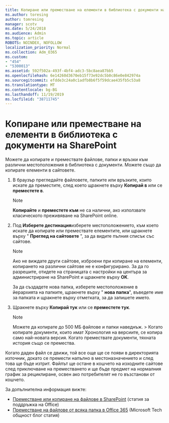 ```yaml
---
title: Копиране или преместване на елементи в библиотека с документи на SharePoint
ms.author: toresing
author: tomresing
manager: scotv
ms.date: 5/24/2018
ms.audience: Admin
ms.topic: article
ROBOTS: NOINDEX, NOFOLLOW
localization_priority: Normal
ms.collection: Adm_O365
ms.custom:
- "454"
- "5300013"
ms.assetid: 592f502a-493f-4bf4-adc3-5bc8aea87bb5
ms.openlocfilehash: 6e14260d3670eb15f73e92dc5b0c86e0e842974a
ms.sourcegitcommit: efdde3c24a0c1adfb8b6f5f59dcae435fb5c53a8
ms.translationtype: MT
ms.contentlocale: bg-BG
ms.lasthandoff: 11/19/2019
ms.locfileid: "38711745"
---
```

# <a name="copy-or-move-items-in-a-sharepoint-document-library"></a>Копиране или преместване на елементи в библиотека с документи на SharePoint

Можете да копирате и премествате файлове, папки и връзки към различни местоположения в библиотека с документи. Можете също да копирате елементи в сайтовете. 
  
1. В браузър прегледайте файловете, папките или връзките, които искате да преместите, след което щракнете върху **Копирай в** или се **преместете в**.

    > [!NOTE]
    > **Копирайте** и **преместете към** не са налични, ако използвате класическото преживяване на SharePoint online.
  
2. Под **Изберете дестинация**изберете местоположението, към което искате да копирате или премествате елементите, или щракнете върху " **Преглед на сайтовете** ", за да видите пълния списък със сайтове.

    > [!NOTE]
    > Ако не виждате други сайтове, изброени при копиране на елементи, копирането на различни сайтове не е конфигурирано. За да го разрешите, отидете на страницата с настройки на центъра за администриране на SharePoint и щракнете върху **OK**.
  
    За да създадете нова папка, изберете местоположение в йерархията на папките, щракнете върху " **нова папка**", въведете име за папката и щракнете върху отметката, за да запишете името.

3. Щракнете върху **Копирай тук** или се **преместете тук**.

    > [!NOTE]
    > Можете да копирате до 500 МБ файлове и папки наведнъж. > Когато копирате документи, които имат Хронология на версиите, се копира само най-новата версия. Когато премествате документи, тяхната история също се премества.
  
 Когато даден файл се движи, той все още ще се появи в директорията източник, докато се премести напълно в местоназначението и след това ще бъде изтрит. Файлът ще остане в кошчето на изходните сайтове след приключване на преместването и ще бъде предмет на нормалния график за рециклиране, освен ако потребителят не го възстанови от кошчето.

За допълнителна информация вижте:

 - [Преместване или копиране на файлове в SharePoint](https://support.office.com/article/move-or-copy-files-in-sharepoint-00e2f483-4df3-46be-a861-1f5f0c1a87bc) (статия за поддръжка на Office)
 - [Преместване на файлове от всяка папка в Office 365](https://techcommunity.microsoft.com/t5/Microsoft-SharePoint-Blog/Now-move-files-anywhere-in-Office-365-SharePoint-and-OneDrive/ba-p/146973) (Microsoft Tech общност блог статия)  